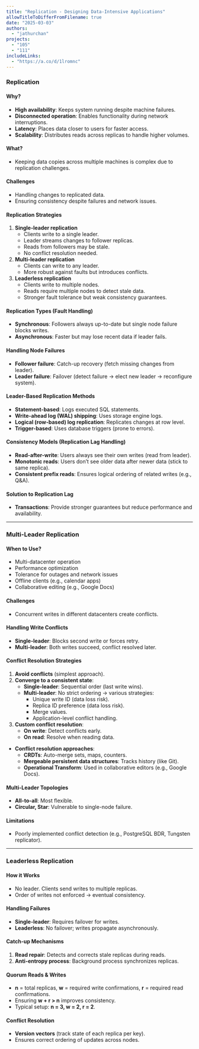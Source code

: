 ```yaml
---
title: "Replication - Designing Data-Intensive Applications"
allowTitleToDifferFromFilename: true
date: "2025-03-03"
authors:
  - "jathurchan"
projects:
  - "105"
  - "111"
includeLinks:
  - "https://a.co/d/1lromnc"
---
```


### **Replication**

#### **Why?**

- **High availability**: Keeps system running despite machine failures.
- **Disconnected operation**: Enables functionality during network interruptions.
- **Latency**: Places data closer to users for faster access.
- **Scalability**: Distributes reads across replicas to handle higher volumes.

#### **What?**

- Keeping data copies across multiple machines is complex due to replication challenges.

#### **Challenges**

- Handling changes to replicated data.
- Ensuring consistency despite failures and network issues.

#### **Replication Strategies**

1. **Single-leader replication**
   - Clients write to a single leader.
   - Leader streams changes to follower replicas.
   - Reads from followers may be stale.
   - No conflict resolution needed.
1. **Multi-leader replication**
   - Clients can write to any leader.
   - More robust against faults but introduces conflicts.
1. **Leaderless replication**
   - Clients write to multiple nodes.
   - Reads require multiple nodes to detect stale data.
   - Stronger fault tolerance but weak consistency guarantees.

#### **Replication Types (Fault Handling)**

- **Synchronous**: Followers always up-to-date but single node failure blocks writes.
- **Asynchronous**: Faster but may lose recent data if leader fails.

#### **Handling Node Failures**

- **Follower failure**: Catch-up recovery (fetch missing changes from leader).
- **Leader failure**: Failover (detect failure → elect new leader → reconfigure system).

#### **Leader-Based Replication Methods**

- **Statement-based**: Logs executed SQL statements.
- **Write-ahead log (WAL) shipping**: Uses storage engine logs.
- **Logical (row-based) log replication**: Replicates changes at row level.
- **Trigger-based**: Uses database triggers (prone to errors).

#### **Consistency Models (Replication Lag Handling)**

- **Read-after-write**: Users always see their own writes (read from leader).
- **Monotonic reads**: Users don’t see older data after newer data (stick to same replica).
- **Consistent prefix reads**: Ensures logical ordering of related writes (e.g., Q&A).

#### **Solution to Replication Lag**

- **Transactions**: Provide stronger guarantees but reduce performance and availability.

---

### **Multi-Leader Replication**

#### **When to Use?**

- Multi-datacenter operation
- Performance optimization
- Tolerance for outages and network issues
- Offline clients (e.g., calendar apps)
- Collaborative editing (e.g., Google Docs)

#### Challenges

- Concurrent writes in different datacenters create conflicts.

#### **Handling Write Conflicts**

- **Single-leader**: Blocks second write or forces retry.
- **Multi-leader**: Both writes succeed, conflict resolved later.

#### **Conflict Resolution Strategies**

1. **Avoid conflicts** (simplest approach).
2. **Converge to a consistent state**:
   - **Single-leader**: Sequential order (last write wins).
   - **Multi-leader**: No strict ordering → various strategies:
      - Unique write ID (data loss risk).
      - Replica ID preference (data loss risk).
      - Merge values.
      - Application-level conflict handling.
3. **Custom conflict resolution**:
   - **On write**: Detect conflicts early.
   - **On read**: Resolve when reading data.

- **Conflict resolution approaches**:
  - **CRDTs**: Auto-merge sets, maps, counters.
  - **Mergeable persistent data structures**: Tracks history (like Git).
  - **Operational Transform**: Used in collaborative editors (e.g., Google Docs).

#### **Multi-Leader Topologies**

- **All-to-all**: Most flexible.
- **Circular, Star**: Vulnerable to single-node failure.

#### **Limitations**

- Poorly implemented conflict detection (e.g., PostgreSQL BDR, Tungsten replicator).

---

### **Leaderless Replication**

#### **How it Works**

- No leader. Clients send writes to multiple replicas.
- Order of writes not enforced → eventual consistency.

#### **Handling Failures**

- **Single-leader**: Requires failover for writes.
- **Leaderless**: No failover; writes propagate asynchronously.

#### **Catch-up Mechanisms**

1. **Read repair**: Detects and corrects stale replicas during reads.
2. **Anti-entropy process**: Background process synchronizes replicas.

#### **Quorum Reads & Writes**

- **n** = total replicas, **w** = required write confirmations, **r** = required read confirmations.
- Ensuring **w + r > n** improves consistency.
- Typical setup: **n = 3, w = 2, r = 2**.

#### **Conflict Resolution**

- **Version vectors** (track state of each replica per key).
- Ensures correct ordering of updates across nodes.

